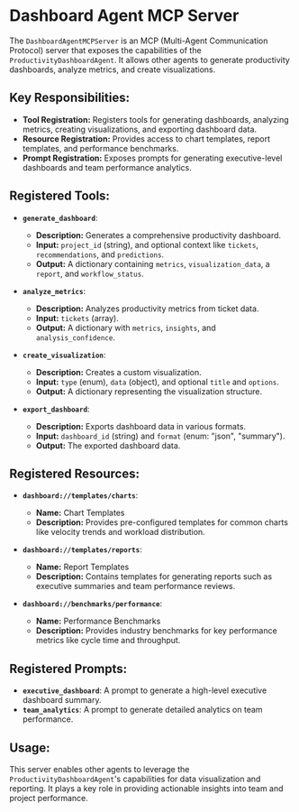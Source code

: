 # Dashboard Agent MCP Server

The `DashboardAgentMCPServer` is an MCP (Multi-Agent Communication Protocol) server that exposes the capabilities of the `ProductivityDashboardAgent`. It allows other agents to generate productivity dashboards, analyze metrics, and create visualizations.

## Key Responsibilities:

- **Tool Registration:** Registers tools for generating dashboards, analyzing metrics, creating visualizations, and exporting dashboard data.
- **Resource Registration:** Provides access to chart templates, report templates, and performance benchmarks.
- **Prompt Registration:** Exposes prompts for generating executive-level dashboards and team performance analytics.

## Registered Tools:

- **`generate_dashboard`**:
    - **Description:** Generates a comprehensive productivity dashboard.
    - **Input:** `project_id` (string), and optional context like `tickets`, `recommendations`, and `predictions`.
    - **Output:** A dictionary containing `metrics`, `visualization_data`, a `report`, and `workflow_status`.

- **`analyze_metrics`**:
    - **Description:** Analyzes productivity metrics from ticket data.
    - **Input:** `tickets` (array).
    - **Output:** A dictionary with `metrics`, `insights`, and `analysis_confidence`.

- **`create_visualization`**:
    - **Description:** Creates a custom visualization.
    - **Input:** `type` (enum), `data` (object), and optional `title` and `options`.
    - **Output:** A dictionary representing the visualization structure.

- **`export_dashboard`**:
    - **Description:** Exports dashboard data in various formats.
    - **Input:** `dashboard_id` (string) and `format` (enum: "json", "summary").
    - **Output:** The exported dashboard data.

## Registered Resources:

- **`dashboard://templates/charts`**:
    - **Name:** Chart Templates
    - **Description:** Provides pre-configured templates for common charts like velocity trends and workload distribution.

- **`dashboard://templates/reports`**:
    - **Name:** Report Templates
    - **Description:** Contains templates for generating reports such as executive summaries and team performance reviews.

- **`dashboard://benchmarks/performance`**:
    - **Name:** Performance Benchmarks
    - **Description:** Provides industry benchmarks for key performance metrics like cycle time and throughput.

## Registered Prompts:

- **`executive_dashboard`**: A prompt to generate a high-level executive dashboard summary.
- **`team_analytics`**: A prompt to generate detailed analytics on team performance.

## Usage:

This server enables other agents to leverage the `ProductivityDashboardAgent`'s capabilities for data visualization and reporting. It plays a key role in providing actionable insights into team and project performance.
